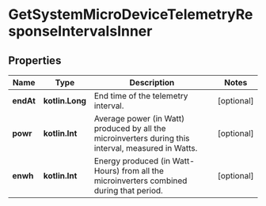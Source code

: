 
# GetSystemMicroDeviceTelemetryResponseIntervalsInner

## Properties
Name | Type | Description | Notes
------------ | ------------- | ------------- | -------------
**endAt** | **kotlin.Long** | End time of the telemetry interval. |  [optional]
**powr** | **kotlin.Int** | Average power (in Watt) produced by all the microinverters during this interval, measured in Watts. |  [optional]
**enwh** | **kotlin.Int** | Energy produced (in Watt-Hours) from all the microinverters combined during that period. |  [optional]



